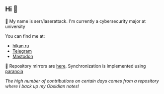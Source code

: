 ## Hi 👋

🤠 My name is serr/laserattack. I'm currently a cybersecurity major at university

You can find me at:

- [hikan.ru](https://hikan.ru/)
- [Telegram](https://t.me/semaphoreslover)
- [Mastodon](https://mastodon.ml/@serr)

🤠 Repository mirrors are [here](https://codeberg.org/laserattack). Synchronization is implemented using [paranoia](https://github.com/laserattack/paranoia)

_The high number of contributions on certain days comes from a repository where I back up my Obsidian notes!_
